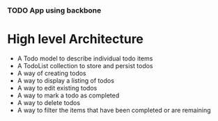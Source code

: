 ### TODO App using backbone

# High level Architecture

* A Todo model to describe individual todo items
* A TodoList collection to store and persist todos
* A way of creating todos
* A way to display a listing of todos
* A way to edit existing todos
* A way to mark a todo as completed
* A way to delete todos
* A way to filter the items that have been completed or are remaining
